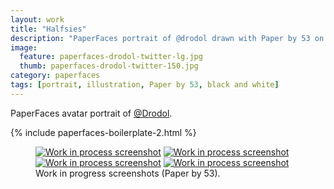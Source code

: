 ```yaml
---
layout: work
title: "Halfsies"
description: "PaperFaces portrait of @drodol drawn with Paper by 53 on an iPad."
image: 
  feature: paperfaces-drodol-twitter-lg.jpg
  thumb: paperfaces-drodol-twitter-150.jpg
category: paperfaces
tags: [portrait, illustration, Paper by 53, black and white]
---
```


PaperFaces avatar portrait of <a href="http://twitter.com/Drodol">@Drodol</a>.

{% include paperfaces-boilerplate-2.html %}

<figure class="half">
	<a href="{{ site.url }}/images/paperfaces-drodol-process-1-lg.jpg"><img src="{{ site.url }}/images/paperfaces-drodol-process-1-600.jpg" alt="Work in process screenshot"></a>
	<a href="{{ site.url }}/images/paperfaces-drodol-process-2-lg.jpg"><img src="{{ site.url }}/images/paperfaces-drodol-process-2-600.jpg" alt="Work in process screenshot"></a>
	<a href="{{ site.url }}/images/paperfaces-drodol-process-3-lg.jpg"><img src="{{ site.url }}/images/paperfaces-drodol-process-3-600.jpg" alt="Work in process screenshot"></a>
	<a href="{{ site.url }}/images/paperfaces-drodol-process-4-lg.jpg"><img src="{{ site.url }}/images/paperfaces-drodol-process-4-600.jpg" alt="Work in process screenshot"></a>
	<figcaption>Work in progress screenshots (Paper by 53).</figcaption>
</figure>
